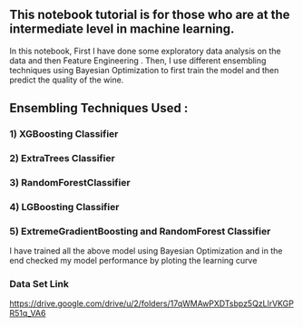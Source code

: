 ## This notebook tutorial is for those who are at the intermediate level in machine learning.

In this notebook, First I have done some exploratory data analysis on the data and then Feature Engineering  . Then, I use different ensembling techniques using Bayesian Optimization to first train the model and then predict the quality of the wine.

## Ensembling Techniques Used :
### 1) XGBoosting Classifier
### 2) ExtraTrees Classifier
### 3) RandomForestClassifier
### 4) LGBoosting Classifier 
### 5) ExtremeGradientBoosting and RandomForest Classifier 

I have trained all the above model using Bayesian Optimization and in the end checked my model performance by ploting the learning curve

### Data Set Link

https://drive.google.com/drive/u/2/folders/17qWMAwPXDTsbpz5QzLlrVKGPR51q_VA6
